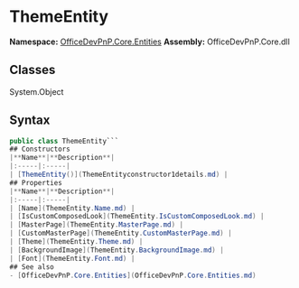 # ThemeEntity

**Namespace:** [OfficeDevPnP.Core.Entities](OfficeDevPnP.Core.Entities.md)
**Assembly:** OfficeDevPnP.Core.dll
## Classes
System.Object
## Syntax
```C#
public class ThemeEntity```
## Constructors
|**Name**|**Description**|
|:-----|:-----|
| [ThemeEntity()](ThemeEntityconstructor1details.md) | 
## Properties
|**Name**|**Description**|
|:-----|:-----|
| [Name](ThemeEntity.Name.md) | 
| [IsCustomComposedLook](ThemeEntity.IsCustomComposedLook.md) | 
| [MasterPage](ThemeEntity.MasterPage.md) | 
| [CustomMasterPage](ThemeEntity.CustomMasterPage.md) | 
| [Theme](ThemeEntity.Theme.md) | 
| [BackgroundImage](ThemeEntity.BackgroundImage.md) | 
| [Font](ThemeEntity.Font.md) | 
## See also
- [OfficeDevPnP.Core.Entities](OfficeDevPnP.Core.Entities.md)
